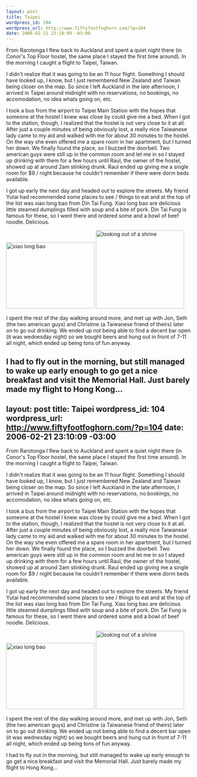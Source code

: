 ```yaml
--- 
layout: post
title: Taipei
wordpress_id: 104
wordpress_url: http://www.fiftyfootfoghorn.com/?p=104
date: 2006-02-21 23:10:09 -03:00
---
```

From Rarotonga I flew back to Auckland and spent a quiet night there (in Conor's Top Floor hostel, the same place I stayed the first time around). In the morning I caught a flight to Taipei, Taiwan.

I didn't realize that it was going to be an 11 hour flight. Something I should have looked up, I know, but I just remembered New Zealand and Taiwan being closer on the map. So since I left Auckland in the late afternoon, I arrived in Taipei around midnight with no reservations, no bookings, no accomodation, no idea whats going on, etc.

I took a bus from the airport to Taipei Main Station with the hopes that someone at the hostel I knew was close by could give me a bed. When I got to the station, though, I realized that the hostel is not very close to it at all. After just a couple minutes of being obviously lost, a really nice Taiwanese lady came to my aid and walked with me for about 30 minutes to the hostel. On the way she even offered me a spare room in her apartment, but I turned her down. We finally found the place, so I buzzed the doorbell. Two american guys were still up in the common room and let me in so I stayed up drinking with them for a few hours until Raul, the owner of the hostel, showed up at around 2am stinking drunk. Raul ended up giving me a single room for $9 / night because he couldn't remember if there were dorm beds available.

I got up early the next day and headed out to explore the streets. My friend Yutai had recommended some places to see / things to eat and at the top of the list was xiao long bao from Din Tai Fung. Xiao long bao are delicious little steamed dumplings filled with soup and a bite of pork. Din Tai Fung is famous for these, so I went there and ordered some and a bowl of beef noodle. Delicious.

<a href="http://flickr.com/photos/fiftyfeet/100228232"><img src="http://static.flickr.com/25/100228232_e3a4bcf021_m.jpg" width="240" height="180" alt="xiao long bao" border="0" /></a> <a href="http://flickr.com/photos/fiftyfeet/100230716"><img src="http://static.flickr.com/28/100230716_4dd311c358_m.jpg" width="240" height="213" alt="looking out of a shrine" border="0" /></a> 

I spent the rest of the day walking around more, and met up with Jon, Seth (the two american guys)  and Christine (a Taiwanese friend of theirs) later on to go out drinking. We ended up not being able to find a decent bar open (it was wednesday night) so we bought beers and hung out in front of 7-11 all night, which ended up being tons of fun anyway.

I had to fly out in the morning, but still managed to wake up early enough to go get a nice breakfast and visit the Memorial Hall. Just barely made my flight to Hong Kong...
--- 
layout: post
title: Taipei
wordpress_id: 104
wordpress_url: http://www.fiftyfootfoghorn.com/?p=104
date: 2006-02-21 23:10:09 -03:00
---
From Rarotonga I flew back to Auckland and spent a quiet night there (in Conor's Top Floor hostel, the same place I stayed the first time around). In the morning I caught a flight to Taipei, Taiwan.

I didn't realize that it was going to be an 11 hour flight. Something I should have looked up, I know, but I just remembered New Zealand and Taiwan being closer on the map. So since I left Auckland in the late afternoon, I arrived in Taipei around midnight with no reservations, no bookings, no accomodation, no idea whats going on, etc.

I took a bus from the airport to Taipei Main Station with the hopes that someone at the hostel I knew was close by could give me a bed. When I got to the station, though, I realized that the hostel is not very close to it at all. After just a couple minutes of being obviously lost, a really nice Taiwanese lady came to my aid and walked with me for about 30 minutes to the hostel. On the way she even offered me a spare room in her apartment, but I turned her down. We finally found the place, so I buzzed the doorbell. Two american guys were still up in the common room and let me in so I stayed up drinking with them for a few hours until Raul, the owner of the hostel, showed up at around 2am stinking drunk. Raul ended up giving me a single room for $9 / night because he couldn't remember if there were dorm beds available.

I got up early the next day and headed out to explore the streets. My friend Yutai had recommended some places to see / things to eat and at the top of the list was xiao long bao from Din Tai Fung. Xiao long bao are delicious little steamed dumplings filled with soup and a bite of pork. Din Tai Fung is famous for these, so I went there and ordered some and a bowl of beef noodle. Delicious.

<a href="http://flickr.com/photos/fiftyfeet/100228232"><img src="http://static.flickr.com/25/100228232_e3a4bcf021_m.jpg" width="240" height="180" alt="xiao long bao" border="0" /></a> <a href="http://flickr.com/photos/fiftyfeet/100230716"><img src="http://static.flickr.com/28/100230716_4dd311c358_m.jpg" width="240" height="213" alt="looking out of a shrine" border="0" /></a> 

I spent the rest of the day walking around more, and met up with Jon, Seth (the two american guys)  and Christine (a Taiwanese friend of theirs) later on to go out drinking. We ended up not being able to find a decent bar open (it was wednesday night) so we bought beers and hung out in front of 7-11 all night, which ended up being tons of fun anyway.

I had to fly out in the morning, but still managed to wake up early enough to go get a nice breakfast and visit the Memorial Hall. Just barely made my flight to Hong Kong...
